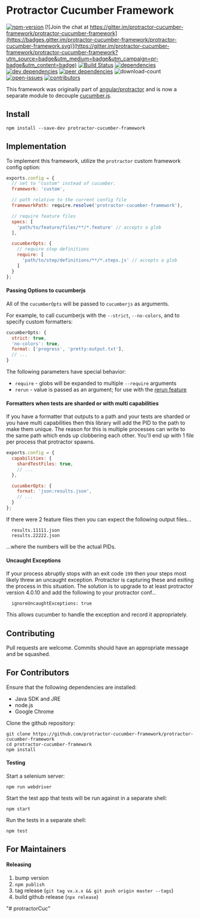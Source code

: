 Protractor Cucumber Framework
=============================

[![npm-version](https://img.shields.io/npm/v/protractor-cucumber-framework.svg)](https://www.npmjs.com/package/protractor-cucumber-framework)
[![Join the chat at https://gitter.im/protractor-cucumber-framework/protractor-cucumber-framework](https://badges.gitter.im/protractor-cucumber-framework/protractor-cucumber-framework.svg)](https://gitter.im/protractor-cucumber-framework/protractor-cucumber-framework?utm_source=badge&utm_medium=badge&utm_campaign=pr-badge&utm_content=badge)
[![Build Status](https://travis-ci.org/protractor-cucumber-framework/protractor-cucumber-framework.svg?branch=master)](https://travis-ci.org/protractor-cucumber-framework/protractor-cucumber-framework)
[![dependencies](https://david-dm.org/protractor-cucumber-framework/protractor-cucumber-framework/status.svg)](https://david-dm.org/protractor-cucumber-framework/protractor-cucumber-framework)
[![dev dependencies](https://david-dm.org/protractor-cucumber-framework/protractor-cucumber-framework/dev-status.svg)](https://david-dm.org/protractor-cucumber-framework/protractor-cucumber-framework?type=dev)
[![peer dependencies](https://david-dm.org/protractor-cucumber-framework/protractor-cucumber-framework/peer-status.svg)](https://david-dm.org/protractor-cucumber-framework/protractor-cucumber-framework?type=peer)
![download-count](https://img.shields.io/npm/dm/protractor-cucumber-framework.svg)
[![open-issues](https://img.shields.io/github/issues/protractor-cucumber-framework/protractor-cucumber-framework.svg)](https://github.com/protractor-cucumber-framework/protractor-cucumber-framework/issues)
[![contributors](https://img.shields.io/github/contributors/protractor-cucumber-framework/protractor-cucumber-framework.svg)](https://github.com/protractor-cucumber-framework/protractor-cucumber-framework/graphs/contributors)


This framework was originally part of [angular/protractor](https://github.com/angular/protractor) and
is now a separate module to decouple [cucumber.js](https://github.com/cucumber/cucumber-js).

Install
-------

`npm install --save-dev protractor-cucumber-framework`

Implementation
--------------

To implement this framework, utilize the `protractor` custom framework config option:

```js
exports.config = {
  // set to "custom" instead of cucumber.
  framework: 'custom',

  // path relative to the current config file
  frameworkPath: require.resolve('protractor-cucumber-framework'),

  // require feature files
  specs: [
    'path/to/feature/files/**/*.feature' // accepts a glob
  ],

  cucumberOpts: {
    // require step definitions
    require: [
      'path/to/step/definitions/**/*.steps.js' // accepts a glob
    ]
  }
};
```

#### Passing Options to cucumberjs

All of the `cucumberOpts` will be passed to `cucumberjs` as arguments.

For example, to call cucumberjs with the `--strict`, `--no-colors`, and to specify custom formatters:

```js
cucumberOpts: {
  strict: true,
  'no-colors': true,
  format: ['progress', 'pretty:output.txt'],
  // ...
}
```

The following parameters have special behavior:

 * `require` - globs will be expanded to multiple `--require` arguments
 * `rerun` - value is passed as an argument; for use with the [rerun feature](https://github.com/cucumber/cucumber-js/blob/master/features/rerun_formatter.feature)

#### Formatters when tests are sharded or with multi capabilities

If you have a formatter that outputs to a path and your tests are sharded or you have multi
capabilities then this library will add the PID to the path to make them unique. The reason for
this is multiple processes can write to the same path which ends up clobbering each other.
You'll end up with 1 file per process that protractor spawns.

```js
exports.config = {
  capabilities: {
    shardTestFiles: true,
    // ...
  },

  cucumberOpts: {
    format: 'json:results.json',
    // ...
  }
};
```

If there were 2 feature files then you can expect the following output files...
```
  results.11111.json
  results.22222.json
```
...where the numbers will be the actual PIDs.


#### Uncaught Exceptions

If your process abruptly stops with an exit code `199` then your steps most likely threw an uncaught
exception. Protractor is capturing these and exiting the process in this situation. The solution is
to upgrade to at least protractor version 4.0.10 and add the following to your protractor conf...

```
  ignoreUncaughtExceptions: true
```

This allows cucumber to handle the exception and record it appropriately.

Contributing
------------

Pull requests are welcome. Commits should have an appropriate message and be squashed.

For Contributors
----------------
Ensure that the following dependencies are installed:

 * Java SDK and JRE
 * node.js
 * Google Chrome

Clone the github repository:

    git clone https://github.com/protractor-cucumber-framework/protractor-cucumber-framework
    cd protractor-cucumber-framework
    npm install

#### Testing

Start a selenium server:

    npm run webdriver

Start the test app that tests will be run against in a separate shell:

    npm start

Run the tests in a separate shell:

    npm test

For Maintainers
---------------

#### Releasing

1. bump version
1. `npm publish`
1. tag release (`git tag vx.x.x && git push origin master --tags`)
1. build github release (`npx release`)

"# protractorCuc" 
